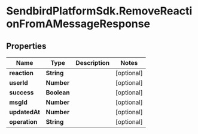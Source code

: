 # SendbirdPlatformSdk.RemoveReactionFromAMessageResponse

## Properties

Name | Type | Description | Notes
------------ | ------------- | ------------- | -------------
**reaction** | **String** |  | [optional] 
**userId** | **Number** |  | [optional] 
**success** | **Boolean** |  | [optional] 
**msgId** | **Number** |  | [optional] 
**updatedAt** | **Number** |  | [optional] 
**operation** | **String** |  | [optional] 


